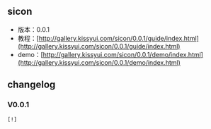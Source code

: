 ## sicon

* 版本：0.0.1
* 教程：[http://gallery.kissyui.com/sicon/0.0.1/guide/index.html](http://gallery.kissyui.com/sicon/0.0.1/guide/index.html)
* demo：[http://gallery.kissyui.com/sicon/0.0.1/demo/index.html](http://gallery.kissyui.com/sicon/0.0.1/demo/index.html)

## changelog

### V0.0.1

    [!]


